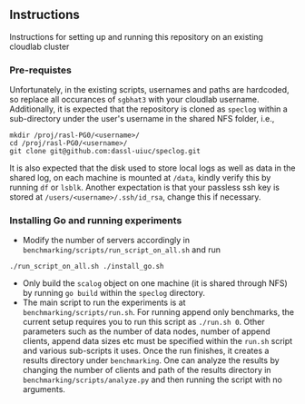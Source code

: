 ## Instructions
Instructions for setting up and running this repository on an existing cloudlab cluster

### Pre-requistes
Unfortunately, in the existing scripts, usernames and paths are hardcoded, so replace all occurances of `sgbhat3` with your cloudlab username. Additionally, it is expected that the repository is cloned as `speclog` within a sub-directory under the user's username in the shared NFS folder, i.e., 
```
mkdir /proj/rasl-PG0/<username>/
cd /proj/rasl-PG0/<username>/
git clone git@github.com:dassl-uiuc/speclog.git
```
It is also expected that the disk used to store local logs as well as data in the shared log, on each machine is mounted at `/data`, kindly verify this by running 
`df` or `lsblk`. Another expectation is that your passless ssh key is stored at `/users/<username>/.ssh/id_rsa`, change this if necessary. 

### Installing Go and running experiments
* Modify the number of servers accordingly in `benchmarking/scripts/run_script_on_all.sh` and run 
```
./run_script_on_all.sh ./install_go.sh
```
* Only build the `scalog` object on one machine (it is shared through NFS) by running `go build` within the `speclog` directory. 
* The main script to run the experiments is at `benchmarking/scripts/run.sh`. For running append only benchmarks, the current setup requires you to run this script as `./run.sh 0`. Other parameters such as the number of data nodes, number of append clients, append data sizes etc must be specified within the `run.sh` script and various sub-scripts it uses. Once the run finishes, it creates a results directory under `benchmarking`. One can analyze the results by changing the number of clients and path of the results directory in `benchmarking/scripts/analyze.py` and then running the script with no arguments. 
